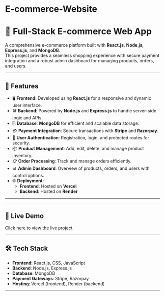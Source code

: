 # E-commerce-Website

# 🛒 Full-Stack E-commerce Web App

A comprehensive e-commerce platform built with **React.js**, **Node.js**, **Express.js**, and **MongoDB**.  
This project provides a seamless shopping experience with secure payment integration and a robust admin dashboard for managing products, orders, and users.

---

## 🚀 Features
- 🖥 **Frontend**: Developed using **React.js** for a responsive and dynamic user interface.
- 🛠 **Backend**: Powered by **Node.js** and **Express.js** to handle server-side logic and APIs.
- 🗄 **Database**: **MongoDB** for efficient and scalable data storage.
- 💳 **Payment Integration**: Secure transactions with **Stripe** and **Razorpay**.
- 🔑 **User Authentication**: Registration, login, and protected routes for security.
- 📦 **Product Management**: Add, edit, delete, and manage product inventory.
- 📋 **Order Processing**: Track and manage orders efficiently.
- 📊 **Admin Dashboard**: Overview of products, orders, and users with control options.
- 🌐 **Deployment**:
  - **Frontend**: Hosted on **Vercel**
  - **Backend**: Hosted on **Render**

---



---

## 🔗 Live Demo
[Click here to view the live project](https://modamart.vercel.app/)

---

## 🛠 Tech Stack
- **Frontend**: React.js, CSS, JavaScript
- **Backend**: Node.js, Express.js
- **Database**: MongoDB
- **Payment Gateways**: Stripe, Razorpay
- **Hosting**: Vercel (frontend), Render (backend)

---

